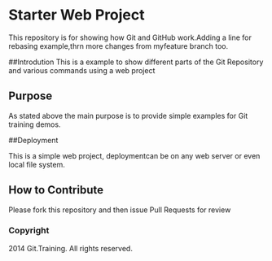 # Starter Web Project

This repository is for showing how Git and GitHub work.Adding a line for rebasing example,thrn more changes from myfeature branch too.

##Introdution
This is a example to show different parts of the Git Repository and various commands using a web project

## Purpose

As stated above the main purpose is to provide simple examples for Git training demos.

##Deployment

This is a simple web project, deploymentcan be on any web server or even local file system.

## How to Contribute

Please fork this repository and then issue Pull Requests for review

### Copyright

2014 Git.Training. All rights reserved.